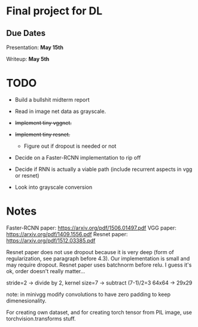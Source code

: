 # Final project for DL

Due Dates
---------
Presentation: <b>May 15th</b>

Writeup: <b>May 5th</b>


TODO
======

* Build a bullshit midterm report


* Read in image net data as grayscale.
* <s>Implement tiny vggnet.</s>
* <s>Implement tiny resnet.</s>
    * Figure out if dropout is needed or not
* Decide on a Faster-RCNN implementation to rip off
* Decide if RNN is actually a viable path (include recurrent aspects in vgg or resnet)
* Look into grayscale conversion



Notes
=====

Faster-RCNN paper: https://arxiv.org/pdf/1506.01497.pdf
VGG paper: https://arxiv.org/pdf/1409.1556.pdf
Resnet paper: https://arxiv.org/pdf/1512.03385.pdf


Resnet paper does not use dropout because it is very deep (form of regularization, see paragraph before 4.3). Our implementation is small and may require dropout.
Resnet paper uses batchnorm before relu. I guess it's ok, order doesn't really matter...

stride=2 -> divide by 2, kernel size=7 -> subtract (7-1)/2=3
64x64 -> 29x29

note: in minivgg modify convolutions to have zero padding to keep dimenesionality.

For creating own dataset, and for creating torch tensor from PIL image, use torchvision.transforms stuff.

